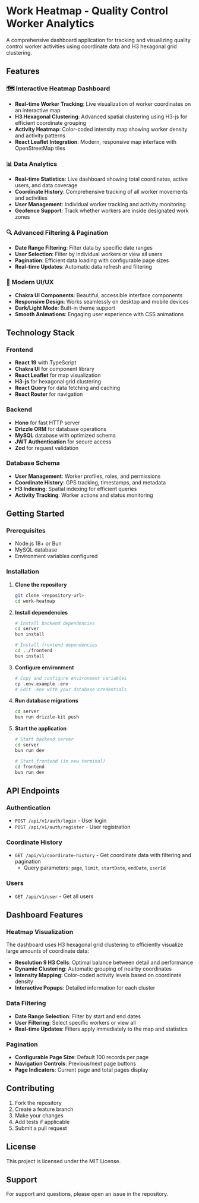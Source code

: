 # Work Heatmap - Quality Control Worker Analytics

A comprehensive dashboard application for tracking and visualizing quality control worker activities using coordinate data and H3 hexagonal grid clustering.

## Features

### 🗺️ Interactive Heatmap Dashboard

- **Real-time Worker Tracking**: Live visualization of worker coordinates on an interactive map
- **H3 Hexagonal Clustering**: Advanced spatial clustering using H3-js for efficient coordinate grouping
- **Activity Heatmap**: Color-coded intensity map showing worker density and activity patterns
- **React Leaflet Integration**: Modern, responsive map interface with OpenStreetMap tiles

### 📊 Data Analytics

- **Real-time Statistics**: Live dashboard showing total coordinates, active users, and data coverage
- **Coordinate History**: Comprehensive tracking of all worker movements and activities
- **User Management**: Individual worker tracking and activity monitoring
- **Geofence Support**: Track whether workers are inside designated work zones

### 🔍 Advanced Filtering & Pagination

- **Date Range Filtering**: Filter data by specific date ranges
- **User Selection**: Filter by individual workers or view all users
- **Pagination**: Efficient data loading with configurable page sizes
- **Real-time Updates**: Automatic data refresh and filtering

### 🎨 Modern UI/UX

- **Chakra UI Components**: Beautiful, accessible interface components
- **Responsive Design**: Works seamlessly on desktop and mobile devices
- **Dark/Light Mode**: Built-in theme support
- **Smooth Animations**: Engaging user experience with CSS animations

## Technology Stack

### Frontend

- **React 19** with TypeScript
- **Chakra UI** for component library
- **React Leaflet** for map visualization
- **H3-js** for hexagonal grid clustering
- **React Query** for data fetching and caching
- **React Router** for navigation

### Backend

- **Hono** for fast HTTP server
- **Drizzle ORM** for database operations
- **MySQL** database with optimized schema
- **JWT Authentication** for secure access
- **Zod** for request validation

### Database Schema

- **User Management**: Worker profiles, roles, and permissions
- **Coordinate History**: GPS tracking, timestamps, and metadata
- **H3 Indexing**: Spatial indexing for efficient queries
- **Activity Tracking**: Worker actions and status monitoring

## Getting Started

### Prerequisites

- Node.js 18+ or Bun
- MySQL database
- Environment variables configured

### Installation

1. **Clone the repository**

   ```bash
   git clone <repository-url>
   cd work-heatmap
   ```

2. **Install dependencies**

   ```bash
   # Install backend dependencies
   cd server
   bun install

   # Install frontend dependencies
   cd ../frontend
   bun install
   ```

3. **Configure environment**

   ```bash
   # Copy and configure environment variables
   cp .env.example .env
   # Edit .env with your database credentials
   ```

4. **Run database migrations**

   ```bash
   cd server
   bun run drizzle-kit push
   ```

5. **Start the application**

   ```bash
   # Start backend server
   cd server
   bun run dev

   # Start frontend (in new terminal)
   cd frontend
   bun run dev
   ```

## API Endpoints

### Authentication

- `POST /api/v1/auth/login` - User login
- `POST /api/v1/auth/register` - User registration

### Coordinate History

- `GET /api/v1/coordinate-history` - Get coordinate data with filtering and pagination
  - Query parameters: `page`, `limit`, `startDate`, `endDate`, `userId`

### Users

- `GET /api/v1/user` - Get all users

## Dashboard Features

### Heatmap Visualization

The dashboard uses H3 hexagonal grid clustering to efficiently visualize large amounts of coordinate data:

- **Resolution 9 H3 Cells**: Optimal balance between detail and performance
- **Dynamic Clustering**: Automatic grouping of nearby coordinates
- **Intensity Mapping**: Color-coded activity levels based on coordinate density
- **Interactive Popups**: Detailed information for each cluster

### Data Filtering

- **Date Range Selection**: Filter by start and end dates
- **User Filtering**: Select specific workers or view all
- **Real-time Updates**: Filters apply immediately to the map and statistics

### Pagination

- **Configurable Page Size**: Default 100 records per page
- **Navigation Controls**: Previous/next page buttons
- **Page Indicators**: Current page and total pages display

## Contributing

1. Fork the repository
2. Create a feature branch
3. Make your changes
4. Add tests if applicable
5. Submit a pull request

## License

This project is licensed under the MIT License.

## Support

For support and questions, please open an issue in the repository.
